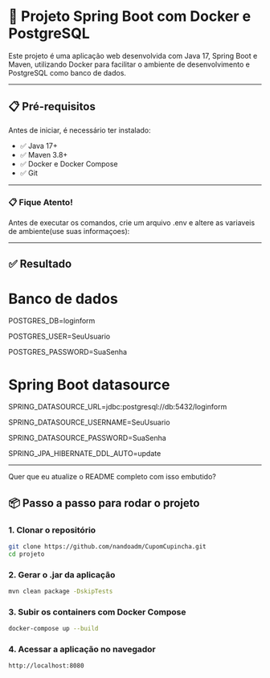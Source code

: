 # 🚀 Projeto Spring Boot com Docker e PostgreSQL

Este projeto é uma aplicação web desenvolvida com Java 17, Spring Boot e Maven, utilizando Docker para facilitar o ambiente de desenvolvimento e PostgreSQL como banco de dados.

---

## 📋 Pré-requisitos

Antes de iniciar, é necessário ter instalado:

- ✅ Java 17+
- ✅ Maven 3.8+
- ✅ Docker e Docker Compose
- ✅ Git

---
### 📋 Fique Atento!

Antes de executar os comandos, crie um arquivo .env e altere as variaveis de ambiente(use suas informaçoes):

---

## ✅ Resultado

# Banco de dados

POSTGRES_DB=loginform

POSTGRES_USER=SeuUsuario

POSTGRES_PASSWORD=SuaSenha

# Spring Boot datasource
SPRING_DATASOURCE_URL=jdbc:postgresql://db:5432/loginform

SPRING_DATASOURCE_USERNAME=SeuUsuario

SPRING_DATASOURCE_PASSWORD=SuaSenha

SPRING_JPA_HIBERNATE_DDL_AUTO=update

---

Quer que eu atualize o README completo com isso embutido?



## 📦 Passo a passo para rodar o projeto

### 1. Clonar o repositório

```bash
git clone https://github.com/nandoadm/CupomCupincha.git
cd projeto
```

### 2. Gerar o .jar da aplicação

```bash
mvn clean package -DskipTests
```

### 3. Subir os containers com Docker Compose

```bash
docker-compose up --build
```

### 4. Acessar a aplicação no navegador
```bash
http://localhost:8080
```


